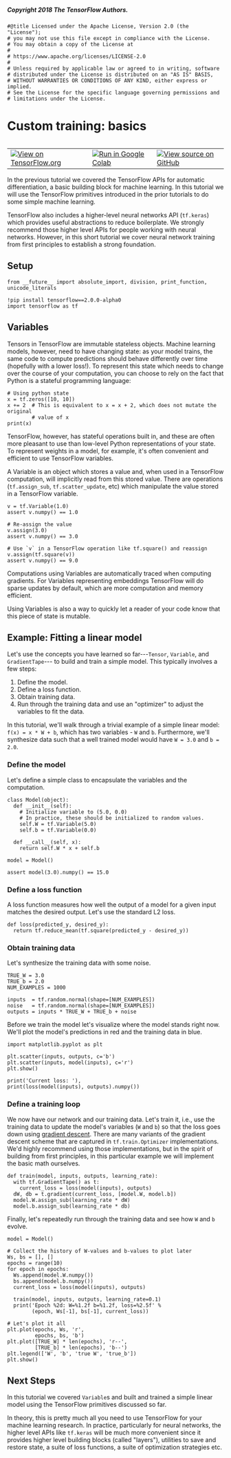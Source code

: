 
##### Copyright 2018 The TensorFlow Authors.


```
#@title Licensed under the Apache License, Version 2.0 (the "License");
# you may not use this file except in compliance with the License.
# You may obtain a copy of the License at
#
# https://www.apache.org/licenses/LICENSE-2.0
#
# Unless required by applicable law or agreed to in writing, software
# distributed under the License is distributed on an "AS IS" BASIS,
# WITHOUT WARRANTIES OR CONDITIONS OF ANY KIND, either express or implied.
# See the License for the specific language governing permissions and
# limitations under the License.
```

# Custom training: basics

<table class="tfo-notebook-buttons" align="left">
  <td>
    <a target="_blank" href="https://www.tensorflow.org/alpha/tutorials/eager/custom_training"><img src="https://www.tensorflow.org/images/tf_logo_32px.png" />View on TensorFlow.org</a>
  </td>
  <td>
    <a target="_blank" href="https://colab.research.google.com/github/tensorflow/docs/blob/master/site/en/r2/tutorials/eager/custom_training.ipynb"><img src="https://www.tensorflow.org/images/colab_logo_32px.png" />Run in Google Colab</a>
  </td>
  <td>
    <a target="_blank" href="https://github.com/tensorflow/docs/blob/master/site/en/r2/tutorials/eager/custom_training.ipynb"><img src="https://www.tensorflow.org/images/GitHub-Mark-32px.png" />View source on GitHub</a>
  </td>
</table>

In the previous tutorial we covered the TensorFlow APIs for automatic differentiation, a basic building block for machine learning.
In this tutorial we will use the TensorFlow primitives introduced in the prior tutorials to do some simple machine learning.

TensorFlow also includes a higher-level neural networks API (`tf.keras`) which provides useful abstractions to reduce boilerplate. We strongly recommend those higher level APIs for people working with neural networks. However, in this short tutorial we cover neural network training from first principles to establish a strong foundation.

## Setup


```
from __future__ import absolute_import, division, print_function, unicode_literals

!pip install tensorflow==2.0.0-alpha0
import tensorflow as tf
```

## Variables

Tensors in TensorFlow are immutable stateless objects. Machine learning models, however, need to have changing state: as your model trains, the same code to compute predictions should behave differently over time (hopefully with a lower loss!). To represent this state which needs to change over the course of your computation, you can choose to rely on the fact that Python is a stateful programming language:



```
# Using python state
x = tf.zeros([10, 10])
x += 2  # This is equivalent to x = x + 2, which does not mutate the original
        # value of x
print(x)
```

TensorFlow, however, has stateful operations built in, and these are often more pleasant to use than low-level Python representations of your state. To represent weights in a model, for example, it's often convenient and efficient to use TensorFlow variables.

A Variable is an object which stores a value and, when used in a TensorFlow computation, will implicitly read from this stored value. There are operations (`tf.assign_sub`, `tf.scatter_update`, etc) which manipulate the value stored in a TensorFlow variable.


```
v = tf.Variable(1.0)
assert v.numpy() == 1.0

# Re-assign the value
v.assign(3.0)
assert v.numpy() == 3.0

# Use `v` in a TensorFlow operation like tf.square() and reassign
v.assign(tf.square(v))
assert v.numpy() == 9.0
```

Computations using Variables are automatically traced when computing gradients. For Variables representing embeddings TensorFlow will do sparse updates by default, which are more computation and memory efficient.

Using Variables is also a way to quickly let a reader of your code know that this piece of state is mutable.

## Example: Fitting a linear model

Let's use the concepts you have learned so far---`Tensor`, `Variable`, and `GradientTape`--- to build and train a simple model. This typically involves a few steps:

1. Define the model.
2. Define a loss function.
3. Obtain training data.
4. Run through the training data and use an "optimizer" to adjust the variables to fit the data.

In this tutorial, we'll walk through a trivial example of a simple linear model: `f(x) = x * W + b`, which has two variables - `W` and `b`. Furthermore, we'll synthesize data such that a well trained model would have `W = 3.0` and `b = 2.0`.

### Define the model

Let's define a simple class to encapsulate the variables and the computation.


```
class Model(object):
  def __init__(self):
    # Initialize variable to (5.0, 0.0)
    # In practice, these should be initialized to random values.
    self.W = tf.Variable(5.0)
    self.b = tf.Variable(0.0)

  def __call__(self, x):
    return self.W * x + self.b

model = Model()

assert model(3.0).numpy() == 15.0
```

### Define a loss function

A loss function measures how well the output of a model for a given input matches the desired output. Let's use the standard L2 loss.


```
def loss(predicted_y, desired_y):
  return tf.reduce_mean(tf.square(predicted_y - desired_y))
```

### Obtain training data

Let's synthesize the training data with some noise.


```
TRUE_W = 3.0
TRUE_b = 2.0
NUM_EXAMPLES = 1000

inputs  = tf.random.normal(shape=[NUM_EXAMPLES])
noise   = tf.random.normal(shape=[NUM_EXAMPLES])
outputs = inputs * TRUE_W + TRUE_b + noise
```

Before we train the model let's visualize where the model stands right now. We'll plot the model's predictions in red and the training data in blue.


```
import matplotlib.pyplot as plt

plt.scatter(inputs, outputs, c='b')
plt.scatter(inputs, model(inputs), c='r')
plt.show()

print('Current loss: '),
print(loss(model(inputs), outputs).numpy())
```

### Define a training loop

We now have our network and our training data. Let's train it, i.e., use the training data to update the model's variables (`W` and `b`) so that the loss goes down using [gradient descent](https://en.wikipedia.org/wiki/Gradient_descent). There are many variants of the gradient descent scheme that are captured in `tf.train.Optimizer` implementations. We'd highly recommend using those implementations, but in the spirit of building from first principles, in this particular example we will implement the basic math ourselves.


```
def train(model, inputs, outputs, learning_rate):
  with tf.GradientTape() as t:
    current_loss = loss(model(inputs), outputs)
  dW, db = t.gradient(current_loss, [model.W, model.b])
  model.W.assign_sub(learning_rate * dW)
  model.b.assign_sub(learning_rate * db)
```

Finally, let's repeatedly run through the training data and see how `W` and `b` evolve.


```
model = Model()

# Collect the history of W-values and b-values to plot later
Ws, bs = [], []
epochs = range(10)
for epoch in epochs:
  Ws.append(model.W.numpy())
  bs.append(model.b.numpy())
  current_loss = loss(model(inputs), outputs)

  train(model, inputs, outputs, learning_rate=0.1)
  print('Epoch %2d: W=%1.2f b=%1.2f, loss=%2.5f' %
        (epoch, Ws[-1], bs[-1], current_loss))

# Let's plot it all
plt.plot(epochs, Ws, 'r',
         epochs, bs, 'b')
plt.plot([TRUE_W] * len(epochs), 'r--',
         [TRUE_b] * len(epochs), 'b--')
plt.legend(['W', 'b', 'true W', 'true_b'])
plt.show()

```

## Next Steps

In this tutorial we covered `Variable`s and built and trained a simple linear model using the TensorFlow primitives discussed so far.

In theory, this is pretty much all you need to use TensorFlow for your machine learning research.
In practice, particularly for neural networks, the higher level APIs like `tf.keras` will be much more convenient since it provides higher level building blocks (called "layers"), utilities to save and restore state, a suite of loss functions, a suite of optimization strategies etc.

